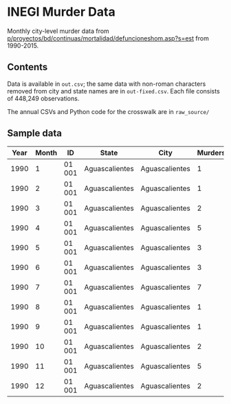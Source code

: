 # INEGI Murder Data

Monthly city-level murder data from [p/proyectos/bd/continuas/mortalidad/defuncioneshom.asp?s=est](INEGI (Mexico)) from 1990-2015.

## Contents

Data is available in `out.csv`; the same data with non-roman characters removed from city and state names are in `out-fixed.csv`. Each file consists of 448,249 observations.

The annual CSVs and Python code for the crosswalk are in `raw_source/`

## Sample data

| Year | Month | ID | State | City | Murders |
| ---- | ----- | -- | ----- | ---- | ------- |
| 1990 | 1 | 01 001 | Aguascalientes | Aguascalientes | 1 |
| 1990 | 2 | 01 001 | Aguascalientes | Aguascalientes | 1 |
| 1990 | 3 | 01 001 | Aguascalientes | Aguascalientes | 2 |
| 1990 | 4 | 01 001 | Aguascalientes | Aguascalientes | 5 |
| 1990 | 5 | 01 001 | Aguascalientes | Aguascalientes | 3 |
| 1990 | 6 | 01 001 | Aguascalientes | Aguascalientes | 3 |
| 1990 | 7 | 01 001 | Aguascalientes | Aguascalientes | 7 |
| 1990 | 8 | 01 001 | Aguascalientes | Aguascalientes | 1 |
| 1990 | 9 | 01 001 | Aguascalientes | Aguascalientes | 1 |
| 1990 | 10 | 01 001 | Aguascalientes | Aguascalientes | 2 |
| 1990 | 11 | 01 001 | Aguascalientes | Aguascalientes | 5 |
| 1990 | 12 | 01 001 | Aguascalientes | Aguascalientes | 2 |
